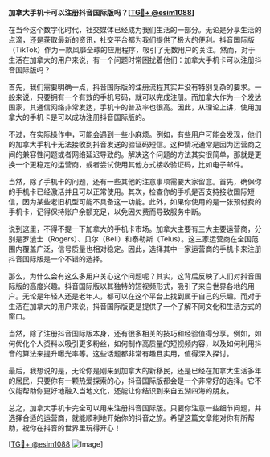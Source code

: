 **加拿大手机卡可以注册抖音国际版吗？[[TG💪+ @esim1088](https://t.me/s/esim1088)]**

在当今这个数字化时代，社交媒体已经成为我们生活的一部分。无论是分享生活的点滴，还是获取最新的资讯，社交平台都为我们提供了极大的便利。抖音国际版（TikTok）作为一款风靡全球的应用程序，吸引了无数用户的关注。然而，对于生活在加拿大的用户来说，有一个问题时常困扰着他们：加拿大手机卡可以注册抖音国际版吗？

首先，我们需要明确一点，抖音国际版的注册流程其实并没有特别复杂的要求。一般来说，只要拥有一个有效的手机号码，就可以完成注册。而加拿大作为一个发达国家，其通信网络非常发达，手机卡的普及率也很高。因此，从理论上讲，使用加拿大的手机卡是可以成功注册抖音国际版的。

不过，在实际操作中，可能会遇到一些小麻烦。例如，有些用户可能会发现，他们的加拿大手机卡无法接收到抖音发送的验证码短信。这种情况通常是因为运营商之间的兼容性问题或者网络延迟导致的。解决这个问题的方法其实很简单，那就是更换一个更稳定的运营商，或者尝试使用其他方式接收验证码，比如电子邮件。

当然，除了手机卡的问题，还有一些其他的注意事项需要大家留意。首先，确保你的手机卡已经激活并且可以正常使用。其次，检查你的手机是否支持接收国际短信，因为某些老旧机型可能不具备这一功能。此外，如果你使用的是一张预付费的手机卡，记得保持账户余额充足，以免因欠费而导致服务中断。

说到这里，不得不提一下加拿大的手机卡市场。加拿大主要有三大主要运营商，分别是罗渣士（Rogers）、贝尔（Bell）和泰勒斯（Telus）。这三家运营商在全国范围内覆盖广泛，信号质量也相对稳定。因此，选择其中一家运营商的手机卡来注册抖音国际版是一个不错的选择。

那么，为什么会有这么多用户关心这个问题呢？其实，这背后反映了人们对抖音国际版的高度兴趣。抖音国际版以其独特的短视频形式，吸引了来自世界各地的用户。无论是年轻人还是老年人，都可以在这个平台上找到属于自己的乐趣。而对于生活在加拿大的用户来说，抖音国际版更是提供了一个了解不同文化和生活方式的窗口。

当然，除了注册抖音国际版本身，还有很多相关的技巧和经验值得分享。例如，如何优化个人资料以吸引更多粉丝，如何制作高质量的短视频内容，以及如何利用抖音的算法来提升曝光率等。这些话题都非常有趣且实用，值得深入探讨。

最后，我想说的是，无论你是刚来到加拿大的新移民，还是已经在加拿大生活多年的居民，只要你有一颗热爱探索的心，抖音国际版都会是一个非常好的选择。它不仅能帮助你更好地融入当地文化，还能让你结识到来自五湖四海的朋友。

总之，加拿大手机卡完全可以用来注册抖音国际版。只要你注意一些细节问题，并选择合适的运营商，就能顺利地开始你的抖音之旅。希望这篇文章能对你有所帮助，祝你在抖音的世界里玩得开心！

[[TG💪+ @esim1088](https://t.me/s/esim1088) ![Image](https://i.postimg.cc/4NQfJmqS/Snipaste-2025-05-13-00-14-12.png)]